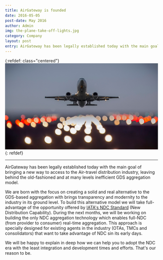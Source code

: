 ```yaml
---
title: AirGateway is founded
date: 2016-05-05
post-date: May 2016
author: Admin
img: the-plane-take-off-lights.jpg
category: Company
layout: post
entry: AirGateway has been legally established today with the main goal of bringing a new way to access to the Air-travel distribution industry, leaving behind the old-fashioned and at many levels inefficient GDS aggregation model.
---
```

{:refdef: class="centered"}
![Take out](/img/posts/the-plane-take-off-lights.jpg)
{: refdef}

---

AirGateway has been legally established today with the main goal of bringing a new way to access to the Air-travel distribution industry, leaving behind the old-fashioned and at many levels inefficient GDS aggregation model.

We are born with the focus on creating a solid and real alternative to the GDS-based aggregation with brings transparency and modernity to the industry in its ground level. To build this alternative model we will take full-advantage of the opportunity offered by [IATA's NDC Standard](http://www.iata.org/whatwedo/airline-distribution/ndc/Pages/default.aspx) (New Distribution Capability). During the next months, we will be working on building the only NDC aggregation technology which enables full-NDC (from provider to consumer) real-time aggregation. This approach is specially designed for existing agents in the industry (OTAs, TMCs and consolidators) that want to take advantage of NDC sin its early days.

We will be happy to explain in deep how we can help you to adopt the NDC era with the least integration and development  times and efforts. That's our reason to be.
